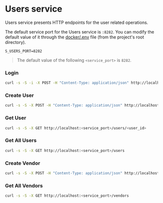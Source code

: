 # Users service

Users service presents HTTP endpoints for the user related operations.

The default service port for the Users service is `:8282`. You can modify the default value of it through the [docker/.env](https://github.com/buraksekili/store-service/blob/master/docker/.env) file (from the project's root directory).

 ```
S_USERS_PORT=8282
```

> The default value of the following `<service_port>` is `8282`.


### Login

```bash
curl -s -S -i -X POST -H "Content-Type: application/json" http://localhost/users/login -d '{"email":"<user_email>", "password":"<user_password>"}'
```

### Create User

```bash
curl -s -S -X POST -H "Content-Type: application/json" http://localhost:<service_port>/users/signup -d '{"username": "<user_name>", "email":"<user_email>", "password":"<user_password>"}'
```

### Get User

```bash
curl -s -S -X GET http://localhost:<service_port>/users/<user_id>
```

### Get All Users

```bash
curl -s -S -X GET http://localhost:<service_port>/users
```

### Create Vendor

```bash
curl -s -S -X POST -H "Content-Type: application/json" http://localhost:<service_port>/vendors -d '{"name": "<vendor_name">, "description":"<vendor_description>"}'
```

### Get All Vendors

```bash
curl -s -S -X GET http://localhost:<service_port>/vendors
```